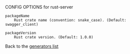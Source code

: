 
CONFIG OPTIONS for rust-server

	packageName
	    Rust crate name (convention: snake_case). (Default: swagger_client)

	packageVersion
	    Rust crate version. (Default: 1.0.0)

Back to the [generators list](README.md)
